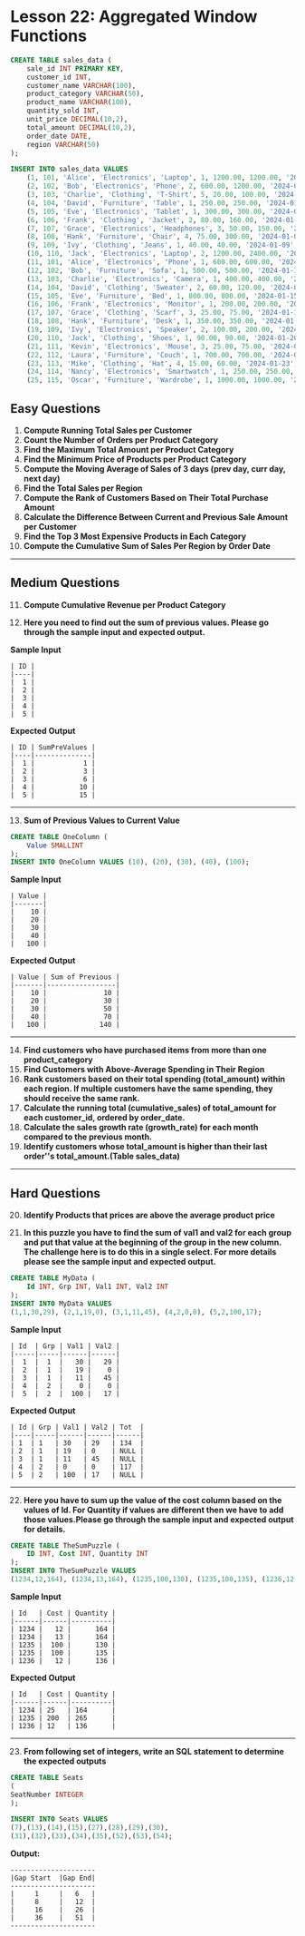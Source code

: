 
# Lesson 22: Aggregated Window Functions


```sql
CREATE TABLE sales_data (
    sale_id INT PRIMARY KEY,
    customer_id INT,
    customer_name VARCHAR(100),
    product_category VARCHAR(50),
    product_name VARCHAR(100),
    quantity_sold INT,
    unit_price DECIMAL(10,2),
    total_amount DECIMAL(10,2),
    order_date DATE,
    region VARCHAR(50)
);

INSERT INTO sales_data VALUES
    (1, 101, 'Alice', 'Electronics', 'Laptop', 1, 1200.00, 1200.00, '2024-01-01', 'North'),
    (2, 102, 'Bob', 'Electronics', 'Phone', 2, 600.00, 1200.00, '2024-01-02', 'South'),
    (3, 103, 'Charlie', 'Clothing', 'T-Shirt', 5, 20.00, 100.00, '2024-01-03', 'East'),
    (4, 104, 'David', 'Furniture', 'Table', 1, 250.00, 250.00, '2024-01-04', 'West'),
    (5, 105, 'Eve', 'Electronics', 'Tablet', 1, 300.00, 300.00, '2024-01-05', 'North'),
    (6, 106, 'Frank', 'Clothing', 'Jacket', 2, 80.00, 160.00, '2024-01-06', 'South'),
    (7, 107, 'Grace', 'Electronics', 'Headphones', 3, 50.00, 150.00, '2024-01-07', 'East'),
    (8, 108, 'Hank', 'Furniture', 'Chair', 4, 75.00, 300.00, '2024-01-08', 'West'),
    (9, 109, 'Ivy', 'Clothing', 'Jeans', 1, 40.00, 40.00, '2024-01-09', 'North'),
    (10, 110, 'Jack', 'Electronics', 'Laptop', 2, 1200.00, 2400.00, '2024-01-10', 'South'),
    (11, 101, 'Alice', 'Electronics', 'Phone', 1, 600.00, 600.00, '2024-01-11', 'North'),
    (12, 102, 'Bob', 'Furniture', 'Sofa', 1, 500.00, 500.00, '2024-01-12', 'South'),
    (13, 103, 'Charlie', 'Electronics', 'Camera', 1, 400.00, 400.00, '2024-01-13', 'East'),
    (14, 104, 'David', 'Clothing', 'Sweater', 2, 60.00, 120.00, '2024-01-14', 'West'),
    (15, 105, 'Eve', 'Furniture', 'Bed', 1, 800.00, 800.00, '2024-01-15', 'North'),
    (16, 106, 'Frank', 'Electronics', 'Monitor', 1, 200.00, 200.00, '2024-01-16', 'South'),
    (17, 107, 'Grace', 'Clothing', 'Scarf', 3, 25.00, 75.00, '2024-01-17', 'East'),
    (18, 108, 'Hank', 'Furniture', 'Desk', 1, 350.00, 350.00, '2024-01-18', 'West'),
    (19, 109, 'Ivy', 'Electronics', 'Speaker', 2, 100.00, 200.00, '2024-01-19', 'North'),
    (20, 110, 'Jack', 'Clothing', 'Shoes', 1, 90.00, 90.00, '2024-01-20', 'South'),
    (21, 111, 'Kevin', 'Electronics', 'Mouse', 3, 25.00, 75.00, '2024-01-21', 'East'),
    (22, 112, 'Laura', 'Furniture', 'Couch', 1, 700.00, 700.00, '2024-01-22', 'West'),
    (23, 113, 'Mike', 'Clothing', 'Hat', 4, 15.00, 60.00, '2024-01-23', 'North'),
    (24, 114, 'Nancy', 'Electronics', 'Smartwatch', 1, 250.00, 250.00, '2024-01-24', 'South'),
    (25, 115, 'Oscar', 'Furniture', 'Wardrobe', 1, 1000.00, 1000.00, '2024-01-25', 'East')

```



## Easy Questions

1. **Compute Running Total Sales per Customer**
2. **Count the Number of Orders per Product Category**
3. **Find the Maximum Total Amount per Product Category**
4. **Find the Minimum Price of Products per Product Category**
5. **Compute the Moving Average of Sales of 3 days (prev day, curr day, next day)**
6. **Find the Total Sales per Region**
7. **Compute the Rank of Customers Based on Their Total Purchase Amount**
8. **Calculate the Difference Between Current and Previous Sale Amount per Customer**
9. **Find the Top 3 Most Expensive Products in Each Category**
10. **Compute the Cumulative Sum of Sales Per Region by Order Date**

---

## Medium Questions

11. **Compute Cumulative Revenue per Product Category**

12. **Here you need to find out the sum of previous values. Please go through the sample input and expected output.**

**Sample Input**
```
| ID |
|----|
|  1 |
|  2 |
|  3 |
|  4 |
|  5 |
```

**Expected Output**
```
| ID | SumPreValues |
|----|--------------|
|  1 |            1 |
|  2 |            3 |
|  3 |            6 |
|  4 |           10 |
|  5 |           15 |
```
---

13. **Sum of Previous Values to Current Value**

```sql
CREATE TABLE OneColumn (
    Value SMALLINT
);
INSERT INTO OneColumn VALUES (10), (20), (30), (40), (100);
```

**Sample Input**
```
| Value |
|-------|
|    10 |
|    20 |
|    30 |
|    40 |
|   100 |
```
**Expected Output**
```
| Value | Sum of Previous |
|-------|-----------------|
|    10 |              10 |
|    20 |              30 |
|    30 |              50 |
|    40 |              70 |
|   100 |             140 |
```
---

14. **Find customers who have purchased items from more than one product_category**
15. **Find Customers with Above-Average Spending in Their Region**
16. **Rank customers based on their total spending (total_amount) within each region. If multiple customers have the same spending, they should receive the same rank.**
17. **Calculate the running total (cumulative_sales) of total_amount for each customer_id, ordered by order_date.**
18. **Calculate the sales growth rate (growth_rate) for each month compared to the previous month.**
19. **Identify customers whose total_amount is higher than their last order''s total_amount.(Table sales_data)**

---

## Hard Questions

20. **Identify Products that prices are above the average product price**

21. **In this puzzle you have to find the sum of val1 and val2 for each group and put that value at the beginning of the group in the new column. The challenge here is to do this in a single select. For more details please see the sample input and expected output.**

```sql
CREATE TABLE MyData (
    Id INT, Grp INT, Val1 INT, Val2 INT
);
INSERT INTO MyData VALUES
(1,1,30,29), (2,1,19,0), (3,1,11,45), (4,2,0,0), (5,2,100,17);
```

**Sample Input**
```
| Id  | Grp | Val1 | Val2 |  
|-----|-----|------|------|  
|  1  |  1  |   30 |   29 |  
|  2  |  1  |   19 |    0 |  
|  3  |  1  |   11 |   45 |  
|  4  |  2  |    0 |    0 |  
|  5  |  2  |  100 |   17 |
```


**Expected Output**
```
| Id | Grp | Val1 | Val2 | Tot  |
|----|-----|------|------|------|
| 1  | 1   | 30   | 29   | 134  |
| 2  | 1   | 19   | 0    | NULL |
| 3  | 1   | 11   | 45   | NULL |
| 4  | 2   | 0    | 0    | 117  |
| 5  | 2   | 100  | 17   | NULL |
```
---

22. **Here you have to sum up the value of the cost column based on the values of Id. For Quantity if values are different then we have to add those values.Please go through the sample input and expected output for details.**

```sql
CREATE TABLE TheSumPuzzle (
    ID INT, Cost INT, Quantity INT
);
INSERT INTO TheSumPuzzle VALUES
(1234,12,164), (1234,13,164), (1235,100,130), (1235,100,135), (1236,12,136);
```

**Sample Input**
```
| Id   | Cost | Quantity |  
|------|------|----------|  
| 1234 |   12 |      164 |  
| 1234 |   13 |      164 |  
| 1235 |  100 |      130 |  
| 1235 |  100 |      135 |  
| 1236 |   12 |      136 | 
```

**Expected Output**
```
| Id   | Cost | Quantity |
|------|------|----------|
| 1234 | 25   | 164      |
| 1235 | 200  | 265      |
| 1236 | 12   | 136      |
```
---

23. **From following set of integers, write an SQL statement to determine the expected outputs**

```sql
CREATE TABLE Seats 
( 
SeatNumber INTEGER 
); 

INSERT INTO Seats VALUES 
(7),(13),(14),(15),(27),(28),(29),(30), 
(31),(32),(33),(34),(35),(52),(53),(54); 
```

**Output:**
```
---------------------
|Gap Start	|Gap End|
---------------------
|     1     |	6	|
|     8     |	12	|
|     16    |	26	|
|     36    |	51	|
---------------------
```


